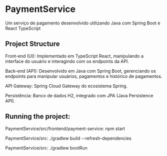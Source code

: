 # PaymentService
Um serviço de pagamento desenvolvido utilizando Java com Spring Boot e React TypeScript

## Project Structure
Front-end (UI): Implementado em TypeScript React, manipulando a interface do usuário e interagindo com os endpoints da API.

Back-end (API): Desenvolvido em Java com Spring Boot, gerenciando os endpoints para manipular usuários, pagamentos e histórico de pagamentos.

API Gateway: Spring Cloud Gateway do ecosistema Spring.

Persistência: Banco de dados H2, integrado com JPA (Java Persistence API).

## Running the project:
PaymentService/src/frontend/payment-service: npm start

PaymentService/src: ./gradlew build --refresh-dependencies

PaymentService/src: ./gradlew bootRun
